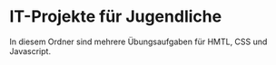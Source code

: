 # IT-Projekte für Jugendliche
In diesem Ordner sind mehrere Übungsaufgaben für HMTL, CSS und Javascript. 
